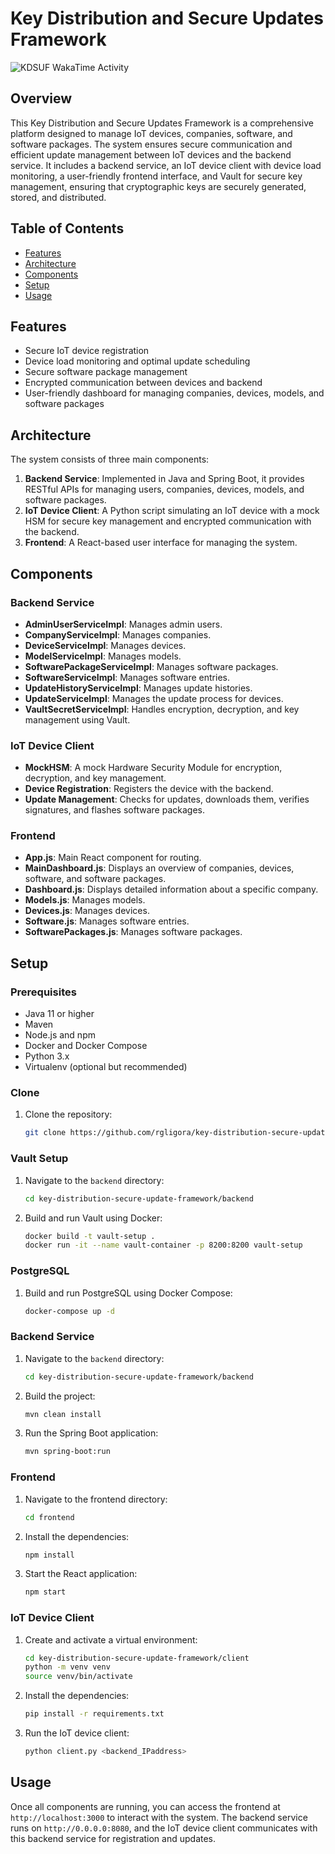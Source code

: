 # Key Distribution and Secure Updates Framework

<img
  src="https://github.com/rgligora/rgligora/key-distribution-secure-update-framework/blob/main/images/stat.svg"
  alt="KDSUF WakaTime Activity"
/>

## Overview
This Key Distribution and Secure Updates Framework is a comprehensive platform designed to manage IoT devices, companies, software, and software packages. The system ensures secure communication and efficient update management between IoT devices and the backend service. It includes a backend service, an IoT device client with device load monitoring, a user-friendly frontend interface, and Vault for secure key management, ensuring that cryptographic keys are securely generated, stored, and distributed.

## Table of Contents
- [Features](#features)
- [Architecture](#architecture)
- [Components](#components)
- [Setup](#setup)
- [Usage](#usage)

## Features
- Secure IoT device registration
- Device load monitoring and optimal update scheduling
- Secure software package management
- Encrypted communication between devices and backend
- User-friendly dashboard for managing companies, devices, models, and software packages

## Architecture
The system consists of three main components:
1. **Backend Service**: Implemented in Java and Spring Boot, it provides RESTful APIs for managing users, companies, devices, models, and software packages.
2. **IoT Device Client**: A Python script simulating an IoT device with a mock HSM for secure key management and encrypted communication with the backend.
3. **Frontend**: A React-based user interface for managing the system.

## Components

### Backend Service
- **AdminUserServiceImpl**: Manages admin users.
- **CompanyServiceImpl**: Manages companies.
- **DeviceServiceImpl**: Manages devices.
- **ModelServiceImpl**: Manages models.
- **SoftwarePackageServiceImpl**: Manages software packages.
- **SoftwareServiceImpl**: Manages software entries.
- **UpdateHistoryServiceImpl**: Manages update histories.
- **UpdateServiceImpl**: Manages the update process for devices.
- **VaultSecretServiceImpl**: Handles encryption, decryption, and key management using Vault.

### IoT Device Client
- **MockHSM**: A mock Hardware Security Module for encryption, decryption, and key management.
- **Device Registration**: Registers the device with the backend.
- **Update Management**: Checks for updates, downloads them, verifies signatures, and flashes software packages.

### Frontend
- **App.js**: Main React component for routing.
- **MainDashboard.js**: Displays an overview of companies, devices, software, and software packages.
- **Dashboard.js**: Displays detailed information about a specific company.
- **Models.js**: Manages models.
- **Devices.js**: Manages devices.
- **Software.js**: Manages software entries.
- **SoftwarePackages.js**: Manages software packages.

## Setup

### Prerequisites
- Java 11 or higher
- Maven
- Node.js and npm
- Docker and Docker Compose
- Python 3.x
- Virtualenv (optional but recommended)

### Clone
1. Clone the repository:
    ```sh
    git clone https://github.com/rgligora/key-distribution-secure-update-framework.git
    ```

### Vault Setup
1. Navigate to the `backend` directory:
    ```sh
    cd key-distribution-secure-update-framework/backend
    ```

2. Build and run Vault using Docker:
    ```sh
    docker build -t vault-setup .
    docker run -it --name vault-container -p 8200:8200 vault-setup
    ```

### PostgreSQL
1. Build and run PostgreSQL using Docker Compose:
    ```sh
    docker-compose up -d
    ```

### Backend Service
1. Navigate to the `backend` directory:
    ```sh
    cd key-distribution-secure-update-framework/backend
    ```

2. Build the project:
    ```sh
    mvn clean install
    ```

3. Run the Spring Boot application:
    ```sh
    mvn spring-boot:run
    ```

### Frontend
1. Navigate to the frontend directory:
    ```sh
    cd frontend
    ```

2. Install the dependencies:
    ```sh
    npm install
    ```

3. Start the React application:
    ```sh
    npm start
    ```

### IoT Device Client
1. Create and activate a virtual environment:
    ```sh
    cd key-distribution-secure-update-framework/client
    python -m venv venv
    source venv/bin/activate
    ```

2. Install the dependencies:
    ```sh
    pip install -r requirements.txt
    ```

3. Run the IoT device client:
    ```sh
    python client.py <backend_IPaddress>
    ```

## Usage
Once all components are running, you can access the frontend at `http://localhost:3000` to interact with the system. The backend service runs on `http://0.0.0.0:8080`, and the IoT device client communicates with this backend service for registration and updates.
